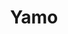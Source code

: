 ---
layout: place
title: "Yamo"
permalink: /california/san-francisco/yamo.html
stateAbbr: CA
stateName: California
cityName: San Francisco
seo:
  name: "Yamo"
  type: Restaurant
  links: https://yamosf.net/
description: "Hole-in-the-wall, cash-only Burmese restaurant for quick, cheap meals served from an open kitchen. Yamo serves delicious sushi in San Francisco, California. Try fresh Japanese dishes for a great dining experience. Available for takeout, lunch, and dinner."
place_id: ChIJWdqFtzx-j4ARmbqOHjZACP4
photos:
  - name: >-
      places/ChIJWdqFtzx-j4ARmbqOHjZACP4/photos/AeeoHcK71PRQ2LVAH3Y4SM4n9MC1_GI8iZ_vIF-KEuSUXqhXvfbzJJS1kVDmF3lnStzc_fhksKygw5t7aW3FxrXzH4_bpRH61pmbBK2wQF6FiIls_npqj7KP8qFRToB0RJPsSYQVYLoOsA4L48xxvEEOLFGiB8PGy-6G73c85sPwM4tfpUyNFQq1kjMzCK4EJmt-KDVCYRxjWFgFmq9eaGhTnb-Q5fnx4UVzWTDGQplZe3Rx1pLbKimy5tvvcdziM6fIM7rwgV-t_aaCs3-JHdSoK3VkxfjdzBvREfrZTozYNIjH_Tx3KtPntEt_SbGrj6d8azeeiHQqpB75_OZMU3vbCu8K8yu3F27JcBSsDhdhuPeI1mg3xxsBIcgO5FZePwiXe82pBu-KelEgaLz_NySYFPlAzjxiKPv6LXpliwBtMNfuYnhp
    widthPx: 3024
    heightPx: 4032
    authorAttributions:
      - displayName: Jesse Lee
        uri: https://maps.google.com/maps/contrib/105809324767030388498
        photoUri: >-
          https://lh3.googleusercontent.com/a-/ALV-UjXqc4Js_hbpSJyGd7HxE4_GSDRsIjYI5FHNMKdapkO7Vpm1mm0=s100-p-k-no-mo
    flagContentUri: >-
      https://www.google.com/local/imagery/report/?cb_client=maps_api_places.places_api&image_key=!1e10!2sCIHM0ogKEICAgIDNwebH7gE&hl=en-US
    googleMapsUri: >-
      https://www.google.com/maps/place//data=!3m4!1e2!3m2!1sCIHM0ogKEICAgIDNwebH7gE!2e10!4m2!3m1!1s0x808f7e3cb785da59:0xfe0840361e8eba99
  - name: >-
      places/ChIJWdqFtzx-j4ARmbqOHjZACP4/photos/AeeoHcI9FecDxd4o8SjwMcIUypszK5jp9i7M6fOexYgeayAtonqng1071NU1LebUuFUXinea3GHEmogR_ERk1LXEx1rynwwVkCuaNyQexBtxormtRmhvb9QjQ7fhsUPXCt2D961TaMchZFQmQ64FUacf_oec9Q-3FMub4B3-CjSniFby-ZR6q90Hzf37EivErD4Cv3uIhL9c1cygIq4ZEiTKJS29hP_ITBGjheyvMBwW8OYcM4QF1VH13uKZGOyH-Y1VOl4RSl1Xr1ejPFEkicbqvpT6p3NQX1gZXFsgr4zVK0sbbBEXpxiFBKxgeziTyHFDjKnHm7OcmlJc-kJ6DZQgvhs0RumSLYRC4XR7F8dacp1s9v2AneF_V6gWsx02krRosyjLtq47U1okwFo4lx00eu1uKeupMO9RoIroxsE94fSw0GZ9
    widthPx: 4800
    heightPx: 3600
    authorAttributions:
      - displayName: david bloom
        uri: https://maps.google.com/maps/contrib/101728000886665067982
        photoUri: >-
          https://lh3.googleusercontent.com/a-/ALV-UjXev30y6Yi89VXf-6k0LnJWm2Xj6T698EemPhlJZUuDg93zAWVC=s100-p-k-no-mo
    flagContentUri: >-
      https://www.google.com/local/imagery/report/?cb_client=maps_api_places.places_api&image_key=!1e10!2sCIHM0ogKEICAgIC3tZiLqgE&hl=en-US
    googleMapsUri: >-
      https://www.google.com/maps/place//data=!3m4!1e2!3m2!1sCIHM0ogKEICAgIC3tZiLqgE!2e10!4m2!3m1!1s0x808f7e3cb785da59:0xfe0840361e8eba99
  - name: >-
      places/ChIJWdqFtzx-j4ARmbqOHjZACP4/photos/AeeoHcJvG89FZ-XzPSVpGLt7UPmRyAzxWANV5219NeP4xE9oGmUebj_7sUcSRPdHVC84s5mm62zgATcCJFHTeoa3AetBaSoTR6oX8clgeUyX_l7MFni_d6rcj1MqdAemgEAn1QoV4aI2QwDAPtWuJltNHN4UWHvovBhvJUH3y6y_gFGAztTourJcNsXfZRrJpO0lB9YR4dQasx9pY0cqM28crSfbfHXBKVCPcWd7kReg-l90wI0kYeygPEtnm7n4iVcJjS3uKDsGrAXx28qo2sHAQcPh6HoFHifj7HeElW5g5JTfZ5_-z6fVCW2fgge-kOdKVsWzELfr0IFoqk7-GT-DJRyY7vzpqxQtG789dQAb0cTuvHvRX7QxLBvO1h9YKaV2m_XfvQ2UcZQDky8LdYtQoqpMePX8ZPkAmroPlNTGtoAZnpb_
    widthPx: 3024
    heightPx: 4032
    authorAttributions:
      - displayName: paridhi jain
        uri: https://maps.google.com/maps/contrib/102182734272444265551
        photoUri: >-
          https://lh3.googleusercontent.com/a-/ALV-UjW90j-BVQ7x-oZtJxaz7snhX2DF5pc28p5H1XAPlyl_Vh1HwOvzKA=s100-p-k-no-mo
    flagContentUri: >-
      https://www.google.com/local/imagery/report/?cb_client=maps_api_places.places_api&image_key=!1e10!2sCIHM0ogKEICAgMDAyuTa1wE&hl=en-US
    googleMapsUri: >-
      https://www.google.com/maps/place//data=!3m4!1e2!3m2!1sCIHM0ogKEICAgMDAyuTa1wE!2e10!4m2!3m1!1s0x808f7e3cb785da59:0xfe0840361e8eba99
  - name: >-
      places/ChIJWdqFtzx-j4ARmbqOHjZACP4/photos/AeeoHcJxHlNEAtPknW29VgBkxlbNpv3vK-OnSOqwnLBs4VF5x9YQqIIAy7iYZB4ohbm-7MNL0lN27-ekrix1B0xlb78IPd9o2xuUtX2JdIbQrSLF3qvPqaLe2YaFQkeQExjiArJRnbYGRPcs3oC9cJma542JFk5KN4Lmm5IAjsJUiuuvY0SDOJ6C1ZZrUW7f67S9BQU7_5ANsMXYVOylIKkrjLcdJuJztoEENhIyOylOi30sT77wFJFh8wUbAR8S7VcK0Rk0QOlNupkM4TLQ-Yi7M15x67X4Ief1aB2ellYQIDSyMNNIS3wi39Fs6yzjDcR5pA5YjlsY0HDP-OLmyE_RDdLLqBMvLmWb2Ur4MoDIBTHoIwgsz9LSpCdLvd6iifqZ_3VfltWBf3pyMEcXP2IrOI6KMqsvrbKbzBYQcRPy_rVeibYC
    widthPx: 4080
    heightPx: 3072
    authorAttributions:
      - displayName: Jesse Nichols
        uri: https://maps.google.com/maps/contrib/112144324685978067641
        photoUri: >-
          https://lh3.googleusercontent.com/a-/ALV-UjVlrEsuI6Nkn45qMXJlNXGk0JPliY2W-f6VVNUbE2dZuRozNqLSwQ=s100-p-k-no-mo
    flagContentUri: >-
      https://www.google.com/local/imagery/report/?cb_client=maps_api_places.places_api&image_key=!1e10!2sCIHM0ogKEICAgMDQ25flxAE&hl=en-US
    googleMapsUri: >-
      https://www.google.com/maps/place//data=!3m4!1e2!3m2!1sCIHM0ogKEICAgMDQ25flxAE!2e10!4m2!3m1!1s0x808f7e3cb785da59:0xfe0840361e8eba99
  - name: >-
      places/ChIJWdqFtzx-j4ARmbqOHjZACP4/photos/AeeoHcLM07ioZJ6_-Rgi3ErKmrfGDB7B4_nDfpUF-MjaCfjQ3AiBohU1wLriKbfTjvnW6CwVBDxaX-da4T3woaAqJdHNfaei3BxIRaurp6a0XfXfTgMJ64Gu9VncLWH-Nr-wHZd_LhA6DNtRvdGHQQPus826CSkRRByq6Z7t-P1Yb17ln7g9dfUBDCOGV6cg2kSEp4bkpauWte1sXc5MIDE0wFs8Xq0FagQ2cKLM7fljXnRm08d_4_ZY_mIiKg19dR1ZQz9i3OhgMjXvQrN3SfNjyNFfi77hTTasx7xhKI1bD8-SYcQKx9dg-_P2RmA0AGBgdsv4sw_vDgqikabv-jRaDKv8qNjVqLnsy9aHYYzBPkm7asV_bAeZGGWUTlK9NeLjBnkLB--qu95QLRrPeJBOA1WWmdgFOvAtdA3aSh9Yz8c
    widthPx: 4032
    heightPx: 3024
    authorAttributions:
      - displayName: Christian Lee
        uri: https://maps.google.com/maps/contrib/113402378191561116916
        photoUri: >-
          https://lh3.googleusercontent.com/a-/ALV-UjUn5-e1MUiDfmLhYEL16JKTETVjpOiEChKPp1QtL2mwoxiBJg7Q=s100-p-k-no-mo
    flagContentUri: >-
      https://www.google.com/local/imagery/report/?cb_client=maps_api_places.places_api&image_key=!1e10!2sCIHM0ogKEICAgIDGuJGoTg&hl=en-US
    googleMapsUri: >-
      https://www.google.com/maps/place//data=!3m4!1e2!3m2!1sCIHM0ogKEICAgIDGuJGoTg!2e10!4m2!3m1!1s0x808f7e3cb785da59:0xfe0840361e8eba99
  - name: >-
      places/ChIJWdqFtzx-j4ARmbqOHjZACP4/photos/AeeoHcJUDOrz39W805eseJzH5DuZbK7X20GX4qesoNGXeDZRg6dKqsUXexRFEAOMRD9RU2ecKymI828BZhyeq0hm5O9Q4BquCd1_1zZiim1wL-sQb4ZNzSu6IFnvYQxIXZYeWXeT4UUQk7gpdfDc2xXx26UNxBa7z-IEVohXK-fsZR1bN5YpEDoufqJ4Wiu_a6Nmz7OU6sSZhZGmDgeLgGQN5gqQF1V8EyPscZppaUl3-6ZaiHKoGYesJ3Ia5CAm-34poEAA-yZuM2f0_Cw971WlM7fKKvL5e2TCEVE_kCzwOxe_qLAcngdYqsO2A7R0kFSsGratgRDKfA0HsIKtgtRyq7-JHvx07l2gOHOhKYvyTCpk3N23_L3wVj-Zu9YqdqFCsrCbjDh-F9xB6_dV2cb06a1e23RktwL5UUOe04fIYmmkuYk
    widthPx: 750
    heightPx: 1000
    authorAttributions:
      - displayName: S Lee
        uri: https://maps.google.com/maps/contrib/115069345271695915689
        photoUri: >-
          https://lh3.googleusercontent.com/a/ACg8ocLi7AJ-VQui4Kv47Jjv60tulJD0OQ4J1oxbpDY8XPhPSKVmfA=s100-p-k-no-mo
    flagContentUri: >-
      https://www.google.com/local/imagery/report/?cb_client=maps_api_places.places_api&image_key=!1e10!2sCIHM0ogKEICAgIDXqJi0nwE&hl=en-US
    googleMapsUri: >-
      https://www.google.com/maps/place//data=!3m4!1e2!3m2!1sCIHM0ogKEICAgIDXqJi0nwE!2e10!4m2!3m1!1s0x808f7e3cb785da59:0xfe0840361e8eba99
  - name: >-
      places/ChIJWdqFtzx-j4ARmbqOHjZACP4/photos/AeeoHcJgDQvA4FD1kHNvMxic3lYhsi3k9hspEzIxHyiCJvJQw7qQZAz17VmN3MjVXEPB-i0L8B1wQusvwJn4zFocxNUY5-llodDRfTzBQ5xuYmNyRHGUOHYSDLnn0xZ0xPdhZxQS0eBk5jzQLE25htkMtDNWbvumQ-4dGiAIKAVDBxlacghfmhvB4dYZjhNofeZLtq_VGVL3qypweBvUev5rZm94zdTn7FcByQG702OBBHnyGCfGnen3PIzwQho6w_JWzmYZFPegqy4ieJTgXDWPpqqXrwDnkN7M4tLPHuKzIav233-D45Zj37Ugxil6AZNHDugzyFeeouu4nABa63sw1_EhJshfx3KOu0in1Zy4LIaXv3--5PsuQRGN6ds6aM19h-LfGtI9ojbujIPKy-_zeKsseuTPDGAoPQFMzezd-gW19w
    widthPx: 4032
    heightPx: 3024
    authorAttributions:
      - displayName: paridhi jain
        uri: https://maps.google.com/maps/contrib/102182734272444265551
        photoUri: >-
          https://lh3.googleusercontent.com/a-/ALV-UjW90j-BVQ7x-oZtJxaz7snhX2DF5pc28p5H1XAPlyl_Vh1HwOvzKA=s100-p-k-no-mo
    flagContentUri: >-
      https://www.google.com/local/imagery/report/?cb_client=maps_api_places.places_api&image_key=!1e10!2sCIHM0ogKEICAgMDAyuTaNw&hl=en-US
    googleMapsUri: >-
      https://www.google.com/maps/place//data=!3m4!1e2!3m2!1sCIHM0ogKEICAgMDAyuTaNw!2e10!4m2!3m1!1s0x808f7e3cb785da59:0xfe0840361e8eba99
  - name: >-
      places/ChIJWdqFtzx-j4ARmbqOHjZACP4/photos/AeeoHcJKqVn1u707fmu4z5K0YqpJjJDaGOBsupBNOc4ct7PdON-I0dqP14tw3OtUJ7ydOsfWKlqIwmmFmLmkA8FLOgo4-znVy73jjZ4cZZJ8b6X8Yk7OlCgnQw0HnXPPDmYosrfyMZ_KVMn4N1rFK_EOV8AUzkAP4lo332asqVOFLZJ2nWhHzrQZAarNyZRZUrs6rxaZYa6Vnqf47S9vKVRPnPnb0wrnDXr-iFTueY8wPvMsXT-vV2K3Z-IyyQgR61p9bj-lOzmTspaYyeFdaozbumwK_IW9aGgIHl-BdwO_R2MEejJF2m_iOwci5ge1k47WCHx52nbJbnMrgy5s3RVpsPfdX-pjeVGZwZLOadQfhBIYgKOsVLXilQd7ilR7M_0DbjXkt5nnbUOhmWX2hz_FHcmBrlCtWFEALts2BCX6P-P2GQ
    widthPx: 4032
    heightPx: 3024
    authorAttributions:
      - displayName: Adele
        uri: https://maps.google.com/maps/contrib/103940131299033381008
        photoUri: >-
          https://lh3.googleusercontent.com/a-/ALV-UjUpfjR4aJoV1mDkoOpvpQ3AeDxlq6lV_Zt7nC8Z07H-GqH5oZJDxQ=s100-p-k-no-mo
    flagContentUri: >-
      https://www.google.com/local/imagery/report/?cb_client=maps_api_places.places_api&image_key=!1e10!2sCIHM0ogKEICAgICTvaP2aQ&hl=en-US
    googleMapsUri: >-
      https://www.google.com/maps/place//data=!3m4!1e2!3m2!1sCIHM0ogKEICAgICTvaP2aQ!2e10!4m2!3m1!1s0x808f7e3cb785da59:0xfe0840361e8eba99
  - name: >-
      places/ChIJWdqFtzx-j4ARmbqOHjZACP4/photos/AeeoHcLU1yEhhUmgkQE5gBpIcNz-etz_pUj5TauOGJYidLHpfjzl85tCN3Zk7K-U3vccTkFp60HZr742bFJgrky8NLMB3ocW4G0pEp35xcaZ3e_HDkuK5zaMdl0QzA9nXSpkk9hBcfzOhUvKZCcQiSNUrAr4OHN7SRUcQWYUzWC6EEyySZdIVyn3VqFlW3Hwez_BGJoakHvQel_DjGjOV1ZbNeHxD_6PCHMbxg562mMVgUsK8Z-4DuvyuVg7GM26PufJ7ppiNUadgMg0f1EOVnPsfapkTogRgSp7VEjADoQD0nBsC_pSzycUvOFmGj3aFCy59kZefZPKOiun0-wlgc0v4GN4M8M-4mDA2MlZB2ROsPsYYdqYFOZF4QFWjAoP9Ke_uKZFoAM7tT_r0qYjl5RWGrQ6voT_7zlLfLRI3urjq79Zmw
    widthPx: 3024
    heightPx: 4032
    authorAttributions:
      - displayName: Spencer Browning
        uri: https://maps.google.com/maps/contrib/101243936854883109186
        photoUri: >-
          https://lh3.googleusercontent.com/a-/ALV-UjWZqB6OBf0l39UmbiYNOHfT0iNA60Ff8KxHysgrVyCdtysi_hCj=s100-p-k-no-mo
    flagContentUri: >-
      https://www.google.com/local/imagery/report/?cb_client=maps_api_places.places_api&image_key=!1e10!2sCIHM0ogKEICAgICb85rYVA&hl=en-US
    googleMapsUri: >-
      https://www.google.com/maps/place//data=!3m4!1e2!3m2!1sCIHM0ogKEICAgICb85rYVA!2e10!4m2!3m1!1s0x808f7e3cb785da59:0xfe0840361e8eba99
  - name: >-
      places/ChIJWdqFtzx-j4ARmbqOHjZACP4/photos/AeeoHcK7bFbKUcfZMdhP5B0DMHflt03SB_PmLYDcvOtbYc11u3yb_JcEjhITHvQnw-rp5E22Dv-q1z9Jy0_9sP-LeetAfhvAlugEdko88CndjRx4QNWwy_gF4AakOaKmzvuF7Tmy0t0h6D2XFa-VKitoEICIPIXqdWXqHgcexmY1pJnjLN-gi5Hw5Y5B2mssOeWUQwFILiIxP7BkqtmuRwW2sLR5Qj5pxiyH7M5WgBhYEd-6Zouq7UHJg3wdslV6xbA8QkwE_4mGl8q5uvenVJiZK-c1hODLF26JCFqxl70P4ngsi-v-5R36aw5L3HTiqLSMtu1hKsYYccDP_87rkyqW7nel-KfIFnt5DmF9kpVrzbovCkJqHvmedByZOSUq1S-0elH5v9Ss7E_b986gABwWr6JQoufgTwG0OTOdGkNtNRVuyQ
    widthPx: 3060
    heightPx: 4080
    authorAttributions:
      - displayName: Asha Krish
        uri: https://maps.google.com/maps/contrib/111556084073815403752
        photoUri: >-
          https://lh3.googleusercontent.com/a-/ALV-UjXfqiUnN6PNE6XOQAvuGKnDJgOpmxVONdSbh6GUldat2r6PFU0=s100-p-k-no-mo
    flagContentUri: >-
      https://www.google.com/local/imagery/report/?cb_client=maps_api_places.places_api&image_key=!1e10!2sCIHM0ogKEICAgIDn7YrpAg&hl=en-US
    googleMapsUri: >-
      https://www.google.com/maps/place//data=!3m4!1e2!3m2!1sCIHM0ogKEICAgIDn7YrpAg!2e10!4m2!3m1!1s0x808f7e3cb785da59:0xfe0840361e8eba99
address: 3406 18th St, San Francisco, CA 94110, USA
street: 3406 18th St
city: San Francisco
state: CA
zip: '94110'
country: USA
neighborhood: Mission District
latitude: '37.762001'
longitude: '-122.419628'
accessibility_options:
  wheelchairAccessibleParking: false
  wheelchairAccessibleSeating: false
business_status: OPERATIONAL
name: Yamo
google_maps_links:
  directionsUri: >-
    https://www.google.com/maps/dir//''/data=!4m7!4m6!1m1!4e2!1m2!1m1!1s0x808f7e3cb785da59:0xfe0840361e8eba99!3e0
  placeUri: https://maps.google.com/?cid=18304951286632463001
  writeAReviewUri: >-
    https://www.google.com/maps/place//data=!4m3!3m2!1s0x808f7e3cb785da59:0xfe0840361e8eba99!12e1
  reviewsUri: >-
    https://www.google.com/maps/place//data=!4m4!3m3!1s0x808f7e3cb785da59:0xfe0840361e8eba99!9m1!1b1
  photosUri: >-
    https://www.google.com/maps/place//data=!4m3!3m2!1s0x808f7e3cb785da59:0xfe0840361e8eba99!10e5
primary_type: Restaurant
opening_hours:
  regular: null
  current: null
secondary_opening_hours:
  regular:
    weekdayDescriptions: null
    type: null
  current:
    weekdayDescriptions: null
    type: null
phone: (415) 553-8911
price_level: PRICE_LEVEL_INEXPENSIVE
price_range: $1 &ndash; $10
rating: '4.4'
rating_count: 793
website: https://yamosf.net/
reviews:
  - name: >-
      places/ChIJWdqFtzx-j4ARmbqOHjZACP4/reviews/ChdDSUhNMG9nS0VJQ0FnTURBeXVUYXB3RRAB
    relativePublishTimeDescription: 2 months ago
    rating: 5
    text:
      text: >-
        Such a good experience! The food just hits the spot! We had Tea leaf
        salad, egg rolls, tofu house noodles with their chili oil. All of this
        just for $21!! Everything is under 8 bucks .. cash only.. 8 seats to
        dine in.. must try!
      languageCode: en
    originalText:
      text: >-
        Such a good experience! The food just hits the spot! We had Tea leaf
        salad, egg rolls, tofu house noodles with their chili oil. All of this
        just for $21!! Everything is under 8 bucks .. cash only.. 8 seats to
        dine in.. must try!
      languageCode: en
    authorAttribution:
      displayName: paridhi jain
      uri: https://www.google.com/maps/contrib/102182734272444265551/reviews
      photoUri: >-
        https://lh3.googleusercontent.com/a-/ALV-UjW90j-BVQ7x-oZtJxaz7snhX2DF5pc28p5H1XAPlyl_Vh1HwOvzKA=s128-c0x00000000-cc-rp-mo-ba4
    publishTime: '2025-02-08T04:06:18.938248Z'
    flagContentUri: >-
      https://www.google.com/local/review/rap/report?postId=ChdDSUhNMG9nS0VJQ0FnTURBeXVUYXB3RRAB&d=17924085&t=1
    googleMapsUri: >-
      https://www.google.com/maps/reviews/data=!4m6!14m5!1m4!2m3!1sChdDSUhNMG9nS0VJQ0FnTURBeXVUYXB3RRAB!2m1!1s0x808f7e3cb785da59:0xfe0840361e8eba99
  - name: >-
      places/ChIJWdqFtzx-j4ARmbqOHjZACP4/reviews/ChZDSUhNMG9nS0VJQ0FnSURReXBHSkNnEAE
    relativePublishTimeDescription: a month ago
    rating: 5
    text:
      text: >-
        Left a five star review 8 years ago, and I stand by it. This little
        Burmese greasy spoon is always great and super cheap. Even if the ladies
        behind the counter seem generally uninterested in having you there.
        Perhaps that's half the appeal. Worth the short wait to get a seat.
        Bring cash!
      languageCode: en
    originalText:
      text: >-
        Left a five star review 8 years ago, and I stand by it. This little
        Burmese greasy spoon is always great and super cheap. Even if the ladies
        behind the counter seem generally uninterested in having you there.
        Perhaps that's half the appeal. Worth the short wait to get a seat.
        Bring cash!
      languageCode: en
    authorAttribution:
      displayName: Jesse Nichols
      uri: https://www.google.com/maps/contrib/112144324685978067641/reviews
      photoUri: >-
        https://lh3.googleusercontent.com/a-/ALV-UjVlrEsuI6Nkn45qMXJlNXGk0JPliY2W-f6VVNUbE2dZuRozNqLSwQ=s128-c0x00000000-cc-rp-mo-ba5
    publishTime: '2025-03-14T15:36:45.612595Z'
    flagContentUri: >-
      https://www.google.com/local/review/rap/report?postId=ChZDSUhNMG9nS0VJQ0FnSURReXBHSkNnEAE&d=17924085&t=1
    googleMapsUri: >-
      https://www.google.com/maps/reviews/data=!4m6!14m5!1m4!2m3!1sChZDSUhNMG9nS0VJQ0FnSURReXBHSkNnEAE!2m1!1s0x808f7e3cb785da59:0xfe0840361e8eba99
  - name: >-
      places/ChIJWdqFtzx-j4ARmbqOHjZACP4/reviews/ChZDSUhNMG9nS0VJQ0FnSURYcUppMEx3EAE
    relativePublishTimeDescription: 5 months ago
    rating: 5
    text:
      text: >-
        Yamo is a tiny (and I mean tiny - as in there's the kitchen and right up
        against it there's diner-style seating consisting of maybe 10 stools
        total) restaurant located in the heart of the Mission district. Given
        the small size of the restaurant, many patrons decide to order out;
        however, there is still the option to dine in, but bear in mind you may
        experience a bit of a wait due to the limited real estate. That being
        said - what the restaurant lacks in size, it makes up for in the flavor
        of its food - a straightforward simple menu consisting of classic
        Burmese dishes alongside a variety of other Asian flavors. One last
        thing to keep in mind, is that they are a CASH ONLY establishment, so
        make sure you have cash on hand if you want to dine here!


        My partner and I arrived on Thursday afternoon around 6pm and waited
        about 15-20 minutes to be seated. There isn't a formal waitlist, rather
        dine-in patrons sort of line-up outside the restaurant and the staff
        members (which consist of a mother-daughter duo) call each party in soon
        as there is space. Service is quite quick and you get to watch your food
        prepared right in front of you! We decided to order their tea leaf
        salad, the black bean fish, and Yamo house noodles. If you'd like to
        grab a drink, they direct you to their refrigerator and you're welcome
        to help yourself (drinks are $2 each).


        Our food was ready to eat in about 10-15 minutes, which was astounding
        to me. We started first with the tea leaf salad, a classic Burmese dish,
        with a spicy kick to it. As someone who does not handle their spice
        well, I quickly went to the fridge to grab a drink - a can of Cactus
        Cooler, which is an orange pineapple soda (something I've never seen
        before actually). Despite the spice, the tea leaf salad was light and
        delicious, with the nuts providing a satisfying crunch as well. The
        black bean fish came paired with rice and was delicious. My only comment
        would be that the sauce itself seemed a bit thin, and not as thick as I
        would have liked it; however, that just might be a personal preference.
        The highlight of the meal was definitely their Yamo house noodles - I
        highly recommend it to anyone who comes to dine here. The richly
        flavored garlic noodles paired with your protein of choice, makes for a
        very filling bite - and for only $8, what a steal. Most entrees here are
        just $8 - and for us our meal in total came out to $26 before tip (of
        which they definitely deserve).


        If you're looking for some delicious Burmese/Asian food, then Yamo has
        to be on your list of places to try next!
      languageCode: en
    originalText:
      text: >-
        Yamo is a tiny (and I mean tiny - as in there's the kitchen and right up
        against it there's diner-style seating consisting of maybe 10 stools
        total) restaurant located in the heart of the Mission district. Given
        the small size of the restaurant, many patrons decide to order out;
        however, there is still the option to dine in, but bear in mind you may
        experience a bit of a wait due to the limited real estate. That being
        said - what the restaurant lacks in size, it makes up for in the flavor
        of its food - a straightforward simple menu consisting of classic
        Burmese dishes alongside a variety of other Asian flavors. One last
        thing to keep in mind, is that they are a CASH ONLY establishment, so
        make sure you have cash on hand if you want to dine here!


        My partner and I arrived on Thursday afternoon around 6pm and waited
        about 15-20 minutes to be seated. There isn't a formal waitlist, rather
        dine-in patrons sort of line-up outside the restaurant and the staff
        members (which consist of a mother-daughter duo) call each party in soon
        as there is space. Service is quite quick and you get to watch your food
        prepared right in front of you! We decided to order their tea leaf
        salad, the black bean fish, and Yamo house noodles. If you'd like to
        grab a drink, they direct you to their refrigerator and you're welcome
        to help yourself (drinks are $2 each).


        Our food was ready to eat in about 10-15 minutes, which was astounding
        to me. We started first with the tea leaf salad, a classic Burmese dish,
        with a spicy kick to it. As someone who does not handle their spice
        well, I quickly went to the fridge to grab a drink - a can of Cactus
        Cooler, which is an orange pineapple soda (something I've never seen
        before actually). Despite the spice, the tea leaf salad was light and
        delicious, with the nuts providing a satisfying crunch as well. The
        black bean fish came paired with rice and was delicious. My only comment
        would be that the sauce itself seemed a bit thin, and not as thick as I
        would have liked it; however, that just might be a personal preference.
        The highlight of the meal was definitely their Yamo house noodles - I
        highly recommend it to anyone who comes to dine here. The richly
        flavored garlic noodles paired with your protein of choice, makes for a
        very filling bite - and for only $8, what a steal. Most entrees here are
        just $8 - and for us our meal in total came out to $26 before tip (of
        which they definitely deserve).


        If you're looking for some delicious Burmese/Asian food, then Yamo has
        to be on your list of places to try next!
      languageCode: en
    authorAttribution:
      displayName: S Lee
      uri: https://www.google.com/maps/contrib/115069345271695915689/reviews
      photoUri: >-
        https://lh3.googleusercontent.com/a/ACg8ocLi7AJ-VQui4Kv47Jjv60tulJD0OQ4J1oxbpDY8XPhPSKVmfA=s128-c0x00000000-cc-rp-mo-ba5
    publishTime: '2024-10-23T13:45:30.057208Z'
    flagContentUri: >-
      https://www.google.com/local/review/rap/report?postId=ChZDSUhNMG9nS0VJQ0FnSURYcUppMEx3EAE&d=17924085&t=1
    googleMapsUri: >-
      https://www.google.com/maps/reviews/data=!4m6!14m5!1m4!2m3!1sChZDSUhNMG9nS0VJQ0FnSURYcUppMEx3EAE!2m1!1s0x808f7e3cb785da59:0xfe0840361e8eba99
  - name: >-
      places/ChIJWdqFtzx-j4ARmbqOHjZACP4/reviews/ChZDSUhNMG9nS0VJQ0FnSUMzdFppTFNnEAE
    relativePublishTimeDescription: 5 months ago
    rating: 5
    text:
      text: >-
        DON'T TELL ANYONE ABOUT YAMO, the tiny 7-seat Burmese food counter in
        the Mission. Amazeballs food, cheap AF, atmosphere for days. Also
        carryout, but you gotta order in- person cuz no phone. Cash only. Eat
        quick, then give up your stool to the next body
      languageCode: en
    originalText:
      text: >-
        DON'T TELL ANYONE ABOUT YAMO, the tiny 7-seat Burmese food counter in
        the Mission. Amazeballs food, cheap AF, atmosphere for days. Also
        carryout, but you gotta order in- person cuz no phone. Cash only. Eat
        quick, then give up your stool to the next body
      languageCode: en
    authorAttribution:
      displayName: david bloom
      uri: https://www.google.com/maps/contrib/101728000886665067982/reviews
      photoUri: >-
        https://lh3.googleusercontent.com/a-/ALV-UjXev30y6Yi89VXf-6k0LnJWm2Xj6T698EemPhlJZUuDg93zAWVC=s128-c0x00000000-cc-rp-mo-ba4
    publishTime: '2024-11-07T18:38:04.126888Z'
    flagContentUri: >-
      https://www.google.com/local/review/rap/report?postId=ChZDSUhNMG9nS0VJQ0FnSUMzdFppTFNnEAE&d=17924085&t=1
    googleMapsUri: >-
      https://www.google.com/maps/reviews/data=!4m6!14m5!1m4!2m3!1sChZDSUhNMG9nS0VJQ0FnSUMzdFppTFNnEAE!2m1!1s0x808f7e3cb785da59:0xfe0840361e8eba99
  - name: >-
      places/ChIJWdqFtzx-j4ARmbqOHjZACP4/reviews/ChZDSUhNMG9nS0VJQ0FnSUNIOGJ6WE5REAE
    relativePublishTimeDescription: 7 months ago
    rating: 5
    text:
      text: >-
        Excellent food and service, especially given the price! 8 total seats in
        total, run by a woman and her mom. Recommend the tea salad especially,
        but you won’t go wrong with anything on the menu. Be prepared to wait if
        you wish to dine in, but they also do take out with is a bit faster.
      languageCode: en
    originalText:
      text: >-
        Excellent food and service, especially given the price! 8 total seats in
        total, run by a woman and her mom. Recommend the tea salad especially,
        but you won’t go wrong with anything on the menu. Be prepared to wait if
        you wish to dine in, but they also do take out with is a bit faster.
      languageCode: en
    authorAttribution:
      displayName: Cindy Ma
      uri: https://www.google.com/maps/contrib/115447735241212006302/reviews
      photoUri: >-
        https://lh3.googleusercontent.com/a/ACg8ocKNkD1Hx-46GrGeU8sdWArwvaUlw2wn6PK5AryuTrcIIdnAiw=s128-c0x00000000-cc-rp-mo-ba6
    publishTime: '2024-09-06T02:53:45.897489Z'
    flagContentUri: >-
      https://www.google.com/local/review/rap/report?postId=ChZDSUhNMG9nS0VJQ0FnSUNIOGJ6WE5REAE&d=17924085&t=1
    googleMapsUri: >-
      https://www.google.com/maps/reviews/data=!4m6!14m5!1m4!2m3!1sChZDSUhNMG9nS0VJQ0FnSUNIOGJ6WE5REAE!2m1!1s0x808f7e3cb785da59:0xfe0840361e8eba99
parking_options:
  freeParkingLot: false
  paidStreetParking: true
  valetParking: false
payment_options:
  acceptsCashOnly: true
allow_dogs: null
curbside_pickup: null
delivery: null
dine_in: true
good_for_children: false
good_for_groups: false
good_for_sports: false
live_music: false
menu_for_children: false
outdoor_seating: false
reservable: false
restroom: true
serves_beer: false
serves_breakfast: false
serves_brunch: false
serves_cocktails: false
serves_coffee: false
serves_dinner: true
serves_dessert: false
serves_lunch: true
serves_vegetarian_food: true
serves_wine: false
takeout: true
summary: >-
  Hole-in-the-wall, cash-only Burmese restaurant for quick, cheap meals served
  from an open kitchen.

---
